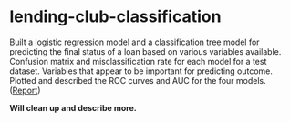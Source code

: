 # lending-club-classification
Built a logistic regression model and a classification tree model for predicting the final status of a loan based on various variables available. Confusion matrix and misclassification rate for each model for a test dataset. Variables that appear to be important for predicting outcome. Plotted and described the ROC curves and AUC for the four models. ([Report](6_Assignment4.pdf))


**Will clean up and describe more.**
